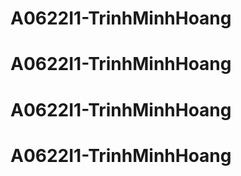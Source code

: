 # A0622I1-TrinhMinhHoang
# A0622I1-TrinhMinhHoang
# A0622I1-TrinhMinhHoang
# A0622I1-TrinhMinhHoang
